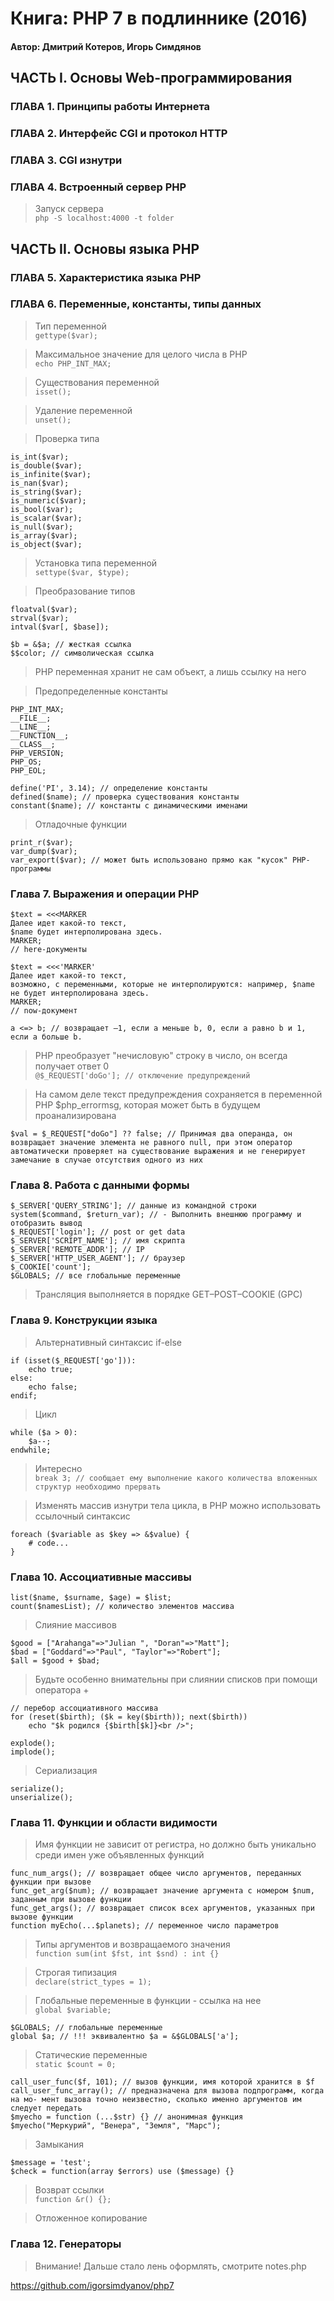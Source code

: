 # Книга: PHP 7 в подлиннике (2016)
#### Автор: Дмитрий Котеров, Игорь Симдянов

## ЧАСТЬ I. Основы Web-программирования
### ГЛАВА 1. Принципы работы Интернета
### ГЛАВА 2. Интерфейс CGI и протокол HTTP
### ГЛАВА 3. CGI изнутри
### ГЛАВА 4. Встроенный сервер PHP
> Запуск сервера  
`php -S localhost:4000 -t folder`

## ЧАСТЬ II. Основы языка PHP
### ГЛАВА 5. Характеристика языка PHP
### ГЛАВА 6. Переменные, константы, типы данных
> Тип переменной  
`gettype($var);`
  
> Максимальное значение для целого числа в PHP  
`echo PHP_INT_MAX;`
  
> Существования переменной  
`isset();`
  
> Удаление переменной  
`unset();`
  
> Проверка типа  
```
is_int($var);  
is_double($var);  
is_infinite($var);
is_nan($var);
is_string($var);
is_numeric($var);
is_bool($var);
is_scalar($var);
is_null($var);
is_array($var);
is_object($var);
```
  
> Установка типа переменной  
`settype($var, $type);`
  
> Преобразование типов  
```
floatval($var);
strval($var);
intval($var[, $base]);
```
  
```
$b = &$a; // жесткая ссылка
$$color; // символическая ссылка
```

> PHP переменная хранит не сам объект, а лишь ссылку на него  

> Предопределенные константы  
```
PHP_INT_MAX;
__FILE__;
__LINE__;
__FUNCTION__;
__CLASS__;
PHP_VERSION;
PHP_OS;
PHP_EOL;
```
  
```
define('PI', 3.14); // определение константы
defined($name); // проверка существования константы
constant($name); // константы с динамическими именами
```

> Отладочные функции  
```
print_r($var);
var_dump($var);
var_export($var); // может быть использовано прямо как "кусок" PHP-программы
```
  
### Глава 7. Выражения и операции PHP
```
$text = <<<MARKER
Далее идет какой-то текст,
$name будет интерполирована здесь.
MARKER;
// here-документы
```
  
```
$text = <<<'MARKER'
Далее идет какой-то текст,
возможно, с переменными, которые не интерполируются: например, $name не будет интерполирована здесь. 
MARKER;
// now-документ
```
  
`a <=> b; // возвращает –1, если a меньше b, 0, если a равно b и 1, если a больше b.`
  
> PHP преобразует "нечисловую" строку в число, он всегда получает ответ 0  
`@$_REQUEST['doGo']; // отключение предупреждений`  

> На самом деле текст предупреждения сохраняется в переменной PHP $php_errormsg, которая может быть в будущем проанализирована
  
```
$val = $_REQUEST["doGo"] ?? false; // Принимая два операнда, он возвращает значение элемента не равного null, при этом оператор автоматически проверяет на существование выражения и не генерирует замечание в случае отсутствия одного из них
```

### Глава 8. Работа с данными формы
```
$_SERVER['QUERY_STRING']; // данные из командной строки
system($command, $return_var); // - Выполнить внешнюю программу и отобразить вывод
$_REQUEST['login']; // post or get data
$_SERVER['SCRIPT_NAME']; // имя скрипта
$_SERVER['REMOTE_ADDR']; // IP
$_SERVER['HTTP_USER_AGENT']; // браузер
$_COOKIE['count'];
$GLOBALS; // все глобальные переменные
```
  
> Трансляция выполняется в порядке GET–POST–COOKIE (GPC)
  
### Глава 9. Конструкции языка
> Альтернативный синтаксис if-else  
```
if (isset($_REQUEST['go'])):
    echo true;
else:
    echo false;	
endif;
```
  
> Цикл
```
while ($a > 0):
    $a--;
endwhile;
```
  
> Интересно  
`break 3; // сообщает ему выполнение какого количества вложенных структур необходимо прервать`
  
> Изменять массив изнутри тела цикла, в PHP можно использовать ссылочный синтаксис
```
foreach ($variable as $key => &$value) {
    # code...
}
```
  
### Глава 10. Ассоциативные массивы
```
list($name, $surname, $age) = $list;
count($namesList); // количество элементов массива
```
  
> Слияние массивов
```
$good = ["Arahanga"=>"Julian ", "Doran"=>"Matt"];
$bad = ["Goddard"=>"Paul", "Taylor"=>"Robert"];
$all = $good + $bad;
```
  
> Будьте особенно внимательны при слиянии списков при помощи оператора +
```
// перебор ассоциативного массива
for (reset($birth); ($k = key($birth)); next($birth))
    echo "$k родился {$birth[$k]}<br />";
```
  
```
explode();
implode();
```
  
> Сериализация
```
serialize();
unserialize();
```
  
### Глава 11. Функции и области видимости
> Имя функции не зависит от регистра, но должно быть уникально среди имен уже объявленных функций
  
```
func_num_args(); // возвращает общее число аргументов, переданных функции при вызове
func_get_arg($num); // возвращает значение аргумента с номером $num, заданным при вызове функции
func_get_args(); // возвращает список всех аргументов, указанных при вызове функции
function myEcho(...$planets); // переменное число параметров
```
  
> Типы аргументов и возвращаемого значения  
`function sum(int $fst, int $snd) : int {}`
  
> Строгая типизация  
`declare(strict_types = 1);`
  
> Глобальные переменные в функции - ссылка на нее  
`global $variable;`
  
```
$GLOBALS; // глобальные переменные
global $a; // !!! эквивалентно $a = &$GLOBALS['a'];
```

> Статические переменные  
`static $count = 0;`

```
call_user_func($f, 101); // вызов функции, имя которой хранится в $f
call_user_func_array(); // предназначена для вызова подпрограмм, когда на мо- мент вызова точно неизвестно, сколько именно аргументов им следует передать
$myecho = function (...$str) {} // анонимная функция
$myecho("Меркурий", "Венера", "Земля", "Марс");
```

> Замыкания
```
$message = 'test';
$check = function(array $errors) use ($message) {}
```

> Возврат ссылки  
`function &r() {};`
  
> Отложенное копирование
  
### Глава 12. Генераторы
> Внимание! Дальше стало лень оформлять, смотрите notes.php
  
  https://github.com/igorsimdyanov/php7